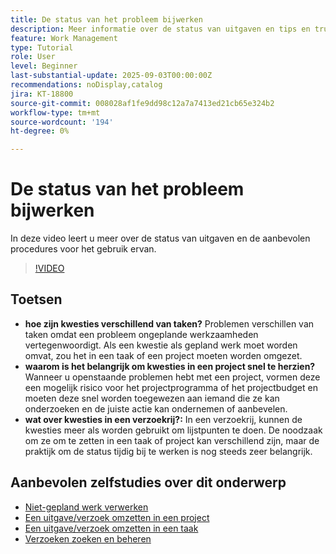 ```yaml
---
title: De status van het probleem bijwerken
description: Meer informatie over de status van uitgaven en tips en trucs voor het gebruik ervan.
feature: Work Management
type: Tutorial
role: User
level: Beginner
last-substantial-update: 2025-09-03T00:00:00Z
recommendations: noDisplay,catalog
jira: KT-18800
source-git-commit: 008028af1fe9dd98c12a7a7413ed21cb65e324b2
workflow-type: tm+mt
source-wordcount: '194'
ht-degree: 0%

---
```


# De status van het probleem bijwerken

In deze video leert u meer over de status van uitgaven en de aanbevolen procedures voor het gebruik ervan.

>[!VIDEO](https://video.tv.adobe.com/v/3472971/?quality=12&learn=on&enablevpops&captions=dut)

## Toetsen

* **hoe zijn kwesties verschillend van taken?** Problemen verschillen van taken omdat een probleem ongeplande werkzaamheden vertegenwoordigt. Als een kwestie als gepland werk moet worden omvat, zou het in een taak of een project moeten worden omgezet.
* **waarom is het belangrijk om kwesties in een project snel te herzien?** Wanneer u openstaande problemen hebt met een project, vormen deze een mogelijk risico voor het projectprogramma of het projectbudget en moeten deze snel worden toegewezen aan iemand die ze kan onderzoeken en de juiste actie kan ondernemen of aanbevelen.
* **wat over kwesties in een verzoekrij?:** In een verzoekrij, kunnen de kwesties meer als worden gebruikt om lijstpunten te doen. De noodzaak om ze om te zetten in een taak of project kan verschillend zijn, maar de praktijk om de status tijdig bij te werken is nog steeds zeer belangrijk.


## Aanbevolen zelfstudies over dit onderwerp

* [Niet-gepland werk verwerken](/help/manage-work/issues-requests/handle-unplanned-work.md)
* [Een uitgave/verzoek omzetten in een project](/help/manage-work/issues-requests/create-a-project-from-a-request.md)
* [Een uitgave/verzoek omzetten in een taak](/help/manage-work/issues-requests/convert-issues-to-other-work-items.md)
* [Verzoeken zoeken en beheren](/help/manage-work/issues-requests/find-requests.md)
